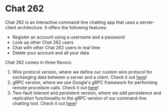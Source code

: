 # Chat 262

Chat 262 is an interactive command-line chatting app that uses a server-client architecture. It offers the following features:

- Register an account using a username and a password
- Look up other Chat 262 users
- Chat with other Chat 262 users in real time
- Delete your account and all your data

Chat 262 comes in three flavors:

1. Wire protocol version, where we define our custom wire protocol for exchanging data between a server and a client. Check it out [here](./chat262-wire-protocol/)!
2. gRPC version, where we use Google's gRPC framework for performing remote procedure calls. Check it out [here](./chat262-grpc/)!
3. Two-fault tolerant and persistent version, where we add persistence and replication functionality to the gRPC version of our command-line chatting tool. Check it out [here](./chat262-replication/)!
